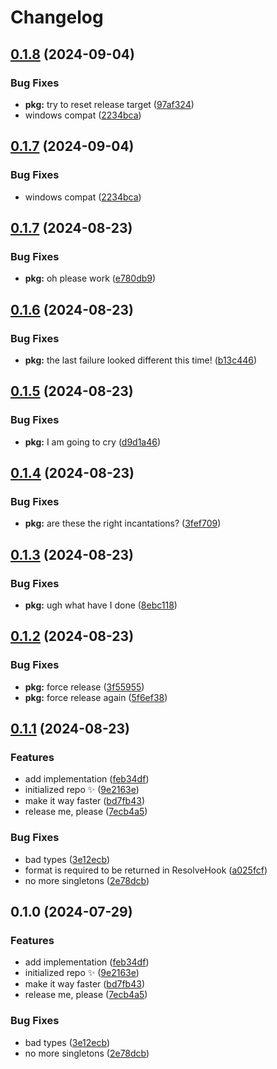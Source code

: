 # Changelog

## [0.1.8](https://github.com/boneskull/impvol/compare/impvol-v0.1.7...impvol-v0.1.8) (2024-09-04)


### Bug Fixes

* **pkg:** try to reset release target ([97af324](https://github.com/boneskull/impvol/commit/97af324b82b45cf42c794ae6fdfe1f9718b518ab))
* windows compat ([2234bca](https://github.com/boneskull/impvol/commit/2234bcab3fdad32fa03228504319e48794c9e7a9))

## [0.1.7](https://github.com/boneskull/impvol/compare/impvol-v0.1.7...impvol-v0.1.7) (2024-09-04)


### Bug Fixes

* windows compat ([2234bca](https://github.com/boneskull/impvol/commit/2234bcab3fdad32fa03228504319e48794c9e7a9))

## [0.1.7](https://github.com/boneskull/impvol/compare/impvol-v0.1.6...impvol-v0.1.7) (2024-08-23)


### Bug Fixes

* **pkg:** oh please work ([e780db9](https://github.com/boneskull/impvol/commit/e780db972fb514352b0cce6f18c817531aece297))

## [0.1.6](https://github.com/boneskull/impvol/compare/impvol-v0.1.5...impvol-v0.1.6) (2024-08-23)


### Bug Fixes

* **pkg:** the last failure looked different this time! ([b13c446](https://github.com/boneskull/impvol/commit/b13c44668a929f2dece3ab3f58e87da0e8e7e301))

## [0.1.5](https://github.com/boneskull/impvol/compare/impvol-v0.1.4...impvol-v0.1.5) (2024-08-23)


### Bug Fixes

* **pkg:** I am going to cry ([d9d1a46](https://github.com/boneskull/impvol/commit/d9d1a4640fd629b73ba754c12cb9ee307493467a))

## [0.1.4](https://github.com/boneskull/impvol/compare/impvol-v0.1.3...impvol-v0.1.4) (2024-08-23)


### Bug Fixes

* **pkg:** are these the right incantations? ([3fef709](https://github.com/boneskull/impvol/commit/3fef709ccd6ac453bc4f753cb2d5d7b56b490a81))

## [0.1.3](https://github.com/boneskull/impvol/compare/impvol-v0.1.2...impvol-v0.1.3) (2024-08-23)


### Bug Fixes

* **pkg:** ugh what have I done ([8ebc118](https://github.com/boneskull/impvol/commit/8ebc11801c2a3b56e94640803b06f8544d94fdb9))

## [0.1.2](https://github.com/boneskull/impvol/compare/impvol-v0.1.1...impvol-v0.1.2) (2024-08-23)


### Bug Fixes

* **pkg:** force release ([3f55955](https://github.com/boneskull/impvol/commit/3f559553247ce4a2090a9232b7db339ed98c51a1))
* **pkg:** force release again ([5f6ef38](https://github.com/boneskull/impvol/commit/5f6ef382faf214ca17667d7adf65dd535d0d4aa9))

## [0.1.1](https://github.com/boneskull/impvol/compare/impvol-v0.1.0...impvol-v0.1.1) (2024-08-23)


### Features

* add implementation ([feb34df](https://github.com/boneskull/impvol/commit/feb34df8a0a94fb57aa6c75d707689ad05dd678d))
* initialized repo ✨ ([9e2163e](https://github.com/boneskull/impvol/commit/9e2163ea05d4bcf9edcb4135b18fe08a4edacc1e))
* make it way faster ([bd7fb43](https://github.com/boneskull/impvol/commit/bd7fb43819e60267e836399134041f93fd5239da))
* release me, please ([7ecb4a5](https://github.com/boneskull/impvol/commit/7ecb4a58a73e7ff8ec3cc512e2eb00530b108284))


### Bug Fixes

* bad types ([3e12ecb](https://github.com/boneskull/impvol/commit/3e12ecb2c02b421bec508eccb38465fb7c0a0f08))
* format is required to be returned in ResolveHook ([a025fcf](https://github.com/boneskull/impvol/commit/a025fcf90b97699ef9d0a1dbdd26cf5432791543))
* no more singletons ([2e78dcb](https://github.com/boneskull/impvol/commit/2e78dcbbecee6209713fdfb7a1e74151eec9649b))

## 0.1.0 (2024-07-29)

### Features

- add implementation ([feb34df](https://github.com/boneskull/impvol/commit/feb34df8a0a94fb57aa6c75d707689ad05dd678d))
- initialized repo ✨ ([9e2163e](https://github.com/boneskull/impvol/commit/9e2163ea05d4bcf9edcb4135b18fe08a4edacc1e))
- make it way faster ([bd7fb43](https://github.com/boneskull/impvol/commit/bd7fb43819e60267e836399134041f93fd5239da))
- release me, please ([7ecb4a5](https://github.com/boneskull/impvol/commit/7ecb4a58a73e7ff8ec3cc512e2eb00530b108284))

### Bug Fixes

- bad types ([3e12ecb](https://github.com/boneskull/impvol/commit/3e12ecb2c02b421bec508eccb38465fb7c0a0f08))
- no more singletons ([2e78dcb](https://github.com/boneskull/impvol/commit/2e78dcbbecee6209713fdfb7a1e74151eec9649b))
